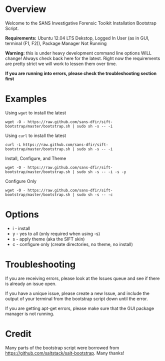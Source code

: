 Overview
========
Welcome to the SANS Investigative Forensic Toolkit Installation Bootstrap Script. 

**Requirements:** Ubuntu 12.04 LTS Dekstop, Logged In User (as in GUI, terminal (F1, F2)), Package Manager Not Running

**Warning:** this is under heavy development command line options WILL change! Always check back here for the latest. Right now the requirements are pretty strict we will work to lessen them over time.

**If you are running into errors, please check the troubleshooting section first**

Examples
========
Using `wget` to install the latest 

```
wget -O - https://raw.github.com/sans-dfir/sift-bootstrap/master/bootstrap.sh | sudo sh -s -- -i
```

Using `curl` to install the latest
```
curl -L https://raw.github.com/sans-dfir/sift-bootstrap/master/bootstrap.sh | sudo sh -s -- -i
```

Install, Configure, and Theme

```
wget -O - https://raw.github.com/sans-dfir/sift-bootstrap/master/bootstrap.sh | sudo sh -s -- -i -s -y
```

Configure Only

```
wget -O - https://raw.github.com/sans-dfir/sift-bootstrap/master/bootstrap.sh | sudo sh -s -- -c
```

Options
=======
* i - install
* y - yes to all (only required when using -s)
* s - apply theme (aka the SIFT skin)
* c - configure only (create directories, no theme, no install)

Troubleshooting
===============
If you are receiving errors, please look at the Issues queue and see if there is already an issue open.

If you have a unique issue, please create a new Issue, and include the output of your terminal from the bootstrap script down until the error.

If you are getting apt-get errors, please make sure that the GUI package manager is not running.

Credit
======
Many parts of the bootstrap script were borrowed from https://github.com/saltstack/salt-bootstrap. Many thanks!